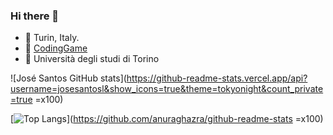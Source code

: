 ### Hi there 👋
- 📍 Turin, Italy.
- 🏃 [CodingGame](https://www.codingame.com/profile/3f9bea77733a9d89db7c63063ee9dd342680161)
- 📖 Università degli studi di Torino

![José Santos GitHub stats](https://github-readme-stats.vercel.app/api?username=josesantosl&show_icons=true&theme=tokyonight&count_private=true =x100)

[![Top Langs](https://github-readme-stats.vercel.app/api/top-langs/?username=josesantosl&layout=compact&theme=tokyonight&count_private=true)](https://github.com/anuraghazra/github-readme-stats =x100)
<!--
**josesantosl/josesantosl** is a ✨ _special_ ✨ repository because its `README.md` (this file) appears on your GitHub profile.

Here are some ideas to get you started:

- 🔭 I’m currently working on ...
- 🌱 I’m currently learning ...
- 👯 I’m looking to collaborate on ...
- 🤔 I’m looking for help with ...
- 💬 Ask me about ...
- 📫 How to reach me: ...
- 😄 Pronouns: ...
- ⚡ Fun fact: ...
-->

